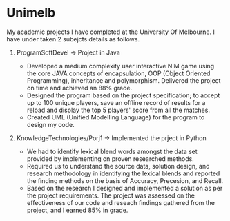 # Unimelb
My academic projects I have completed at the University Of Melbourne. I have under taken 2 subejcts details as follows.

1. ProgramSoftDevel -> Project in Java
    * Developed a medium complexity user interactive NIM game using the core JAVA concepts of encapsulation, OOP (Object Oriented Programming), inheritance and polymorphism. Delivered the project on time and achieved an 88% grade.
    * Designed the program based on the project specification; to accept up to 100 unique players, save an offline record of results for a reload and display the top 5 players' score from all the matches.
    * Created UML (Unified Modelling Language) for the program to design my code.
  
2. KnowledgeTechnologies/Porj1 -> Implemented the prject in Python
    * We had to identify lexical blend words amongst the data set provided by implementing on proven researched methods. 
    * Required us to understand the source data, solution design, and research methodology in identifying the lexical blends and reported the finding methods on the basis of Accuracy, Precesion, and Recall. 
    * Based on the research I designed and implemented a solution as per the project requirements. The project was assessed on the effectiveness of our code and reseach findings gathered from the project, and I earned 85% in grade.
